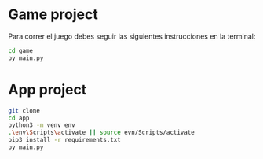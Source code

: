 # Game project

Para correr el juego debes seguir las siguientes instrucciones en la terminal:
```sh
cd game
py main.py
```

# App project
```sh
git clone
cd app
python3 -m venv env
.\env\Scripts\activate || source evn/Scripts/activate
pip3 install -r requirements.txt
py main.py
```